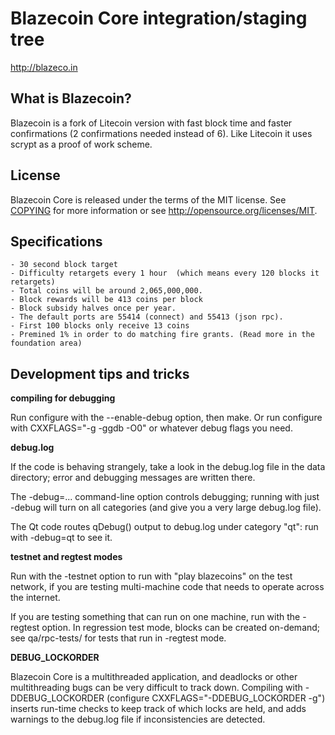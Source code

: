Blazecoin Core integration/staging tree
=======================================

http://blazeco.in

What is Blazecoin?
------------------

Blazecoin is a fork of Litecoin version with fast block time and faster
confirmations (2 confirmations needed instead of 6).
Like Litecoin it uses scrypt as a proof of work scheme.

License
-------

Blazecoin Core is released under the terms of the MIT license. See [COPYING](COPYING) for more
information or see http://opensource.org/licenses/MIT.

Specifications
--------------

    - 30 second block target
    - Difficulty retargets every 1 hour  (which means every 120 blocks it retargets)
    - Total coins will be around 2,065,000,000.
    - Block rewards will be 413 coins per block
    - Block subsidy halves once per year.
    - The default ports are 55414 (connect) and 55413 (json rpc).
    - First 100 blocks only receive 13 coins
    - Premined 1% in order to do matching fire grants. (Read more in the foundation area)

Development tips and tricks
---------------------------

**compiling for debugging**

Run configure with the --enable-debug option, then make. Or run configure with
CXXFLAGS="-g -ggdb -O0" or whatever debug flags you need.

**debug.log**

If the code is behaving strangely, take a look in the debug.log file in the data directory;
error and debugging messages are written there.

The -debug=... command-line option controls debugging; running with just -debug will turn
on all categories (and give you a very large debug.log file).

The Qt code routes qDebug() output to debug.log under category "qt": run with -debug=qt
to see it.

**testnet and regtest modes**

Run with the -testnet option to run with "play blazecoins" on the test network, if you
are testing multi-machine code that needs to operate across the internet.

If you are testing something that can run on one machine, run with the -regtest option.
In regression test mode, blocks can be created on-demand; see qa/rpc-tests/ for tests
that run in -regtest mode.

**DEBUG_LOCKORDER**

Blazecoin Core is a multithreaded application, and deadlocks or other multithreading bugs
can be very difficult to track down. Compiling with -DDEBUG_LOCKORDER (configure
CXXFLAGS="-DDEBUG_LOCKORDER -g") inserts run-time checks to keep track of which locks
are held, and adds warnings to the debug.log file if inconsistencies are detected.
